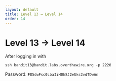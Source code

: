 ```yaml
---
layout: default
title: Level 13 → Level 14
order: 14
---
```


# Level 13 → Level 14
After logging in with 

`ssh bandit13@bandit.labs.overthewire.org -p 2220`

Password: `FO5dwFsc0cbaIiH0h8J2eUks2vdTDwAn`


